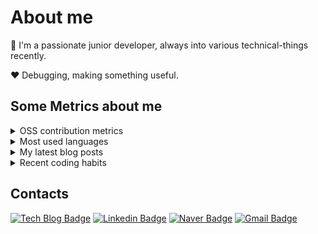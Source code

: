 # About me

:wave: I'm a passionate junior developer, always into various technical-things recently.

:heart: Debugging, making something useful.

<!-- :fire: Aims to be -->

## Some Metrics about me

<details>
<summary>OSS contribution metrics</summary>

![](https://github.com/jopemachine/jopemachine/blob/master/metrics/base.svg)
</details>

<details>
<summary>Most used languages</summary>

![](https://github.com/jopemachine/jopemachine/blob/master/metrics/language.svg)
</details>

<details>
<summary>My latest blog posts</summary>

[![](https://github.com/jopemachine/jopemachine/blob/master/metrics/rss.svg)](https://jopemachine.github.io/)
</details>

<details>
<summary>Recent coding habits</summary>

![](https://github.com/jopemachine/jopemachine/blob/master/metrics/habits.svg)
</details>

## Contacts

[![Tech Blog Badge](http://img.shields.io/badge/-Tech%20blog-black?style=flat-square&logo=github&link=https://jopemachine.github.io/)](https://jopemachine.github.io/)
[![Linkedin Badge](https://img.shields.io/badge/-LinkedIn-blue?style=flat-square&logo=Linkedin&logoColor=white&link=https://www.linkedin.com/in/gyu-bong-lee-a1a76b197/)](https://www.linkedin.com/in/gyubong-lee-a1a76b197/)
[![Naver Badge](https://img.shields.io/badge/Naver-03C75A?style=flat-square&logo=Naver&logoColor=white&link=mailto:jopemachine@naver.com)](mailto:jopemachine@naver.com)
[![Gmail Badge](https://img.shields.io/badge/Gmail-d14836?style=flat-square&logo=Gmail&logoColor=white&link=mailto:jopemachine@gmail.com)](mailto:jopemachine@gmail.com)

<!-- Tip: You can always find me on Github. -->

<!-- <a href="https://twitter.com/jopemachine">
  <img src="https://img.shields.io/badge/Twitter-%231DA1F2.svg?style=for-the-badge&logo=Twitter&logoColor=white" style="height: 21px;" />
</a>
 -->
